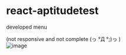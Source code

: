 # react-aptitudetest

developed menu 

(not responsive and not complete (っ °Д °;)っ )
<br />
![image](https://user-images.githubusercontent.com/61758357/162921701-ec2334ba-290f-4e55-ac11-6f87f0ddc20f.png)
